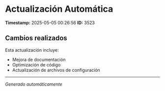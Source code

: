 # Actualización Automática

**Timestamp:** 2025-05-05 00:26:56
**ID:** 3523

## Cambios realizados

Esta actualización incluye:
- Mejora de documentación
- Optimización de código
- Actualización de archivos de configuración

---
*Generado automáticamente*
